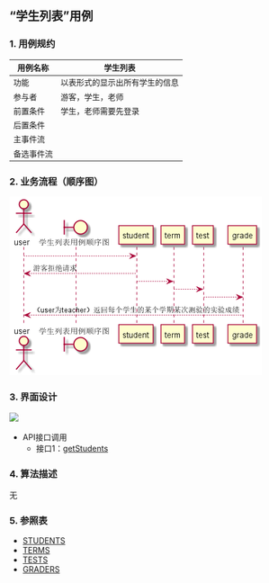 ## “学生列表”用例

### 1. 用例规约

用例名称 | 学生列表
---|---
功能 | 以表形式的显示出所有学生的信息
参与者 | 游客，学生，老师
前置条件 | 学生，老师需要先登录
后置条件 | 
主事件流 | 
备选事件流 | 

### 2. 业务流程（顺序图）
![](./学生列表.png)

### 3. 界面设计
![](../ui/学生列表界面.png)
- API接口调用
    - 接口1：[getStudents](../../impl/getStudents.md)

### 4. 算法描述
无

### 5. 参照表
- [STUDENTS](../数据库设计.md)
- [TERMS](../数据库设计.md)
- [TESTS](../数据库设计.md)
- [GRADERS](../数据库设计.md)
